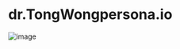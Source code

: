 # dr.TongWongpersona.io

![image](https://github.com/rohitgadade27/dr.TongWongpersona.io/assets/140875976/a32c9355-fefb-4354-902c-74083b94ce2f)
